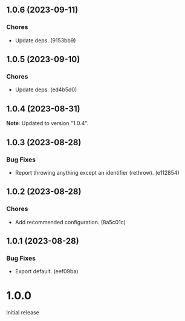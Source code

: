 ## 1.0.6 (2023-09-11)

### Chores

- Update deps. (9153bb9)

## 1.0.5 (2023-09-10)

### Chores

- Update deps. (ed4b5d0)

## 1.0.4 (2023-08-31)

**Note**: Updated to version "1.0.4".

## 1.0.3 (2023-08-28)

### Bug Fixes

- Report throwing anything except an identifier (rethrow). (e112854)

## 1.0.2 (2023-08-28)

### Chores

- Add recommended configuration. (8a5c01c)

## 1.0.1 (2023-08-28)

### Bug Fixes

- Export default. (eef09ba)

# 1.0.0

Initial release
